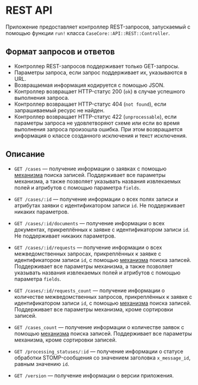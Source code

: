 # REST API

Приложение предоставляет контроллер REST-запросов, запускаемый с помощью
функции `run!` класса `CaseCore::API::REST::Controller`.

## Формат запросов и ответов

*   Контроллер REST-запросов поддерживает только GET-запросы.
*   Параметры запроса, если запрос поддерживает их, указываются в URL.
*   Возвращаемая информация кодируется с помощью JSON.
*   Контроллер возвращает HTTP-статус 200 (`ok`) в случае успешного выполнения
    запроса.
*   Контроллер возвращает HTTP-статус 404 (`not found`), если запрашиваемый
    ресурс не найден.
*   Контроллер возвращает HTTP-статус 422 (`unprocessable`), если параметры
    запроса не удовлетворяют схеме или если во время выполнения запроса
    произошла ошибка. При этом возвращается информация о классе созданного
    исключения и текст исключения.

## Описание

*   `GET /cases` — получение информации о заявках с помощью
    [механизма](./SEARCH.md) поиска записей. Поддерживает все параметры
    механизма, а также позволяет указывать названия извлекаемых полей и
    атрибутов с помощью параметра `fields`.

*   `GET /cases/:id` — получение информации о всех полях записи и атрибутах
    заявки с идентификатором записи `id`. Не поддерживает никаких параметров.

*   `GET /cases/:id/documents` — получение информации о всех документах,
    прикреплённых к заявке с идентификатором записи `id`. Не поддерживает
    никаких параметров.

*   `GET /cases/:id/requests` — получение информации о всех межведомственных
    запросах, прикреплённых к заявке с идентификатором записи `id`, с помощью
    [механизма](./SEARCH.md) поиска записей. Поддерживает все параметры
    механизма, а также позволяет указывать названия извлекаемых полей и
    атрибутов с помощью параметра `fields`.

*   `GET /cases/:id/requests_count` — получение информации о количестве
    межведомственных запросов, прикреплённых к заявке с идентификатором записи
    `id`, с помощью [механизма](./SEARCH.md) поиска записей. Поддерживает все
    параметры механизма, кроме сортировки записей.

*   `GET /cases_count` — получение информации о количестве заявок с помощью
    [механизма](./SEARCH.md) поиска записей. Поддерживает все параметры
    механизма, кроме сортировки записей.

*   `GET /processing_statuses/:id` — получение информации о статусе обработки
    STOMP-сообщения со значением заголовка `x_message_id`, равным значению
    `id`.

*   `GET /version` — получение информации о версии приложения.

